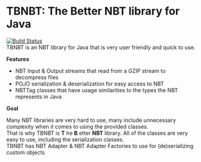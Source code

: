 # TBNBT: The Better NBT library for Java
[![Build Status](https://travis-ci.org/MrYurihi/TBNBT.svg?branch=master)](https://travis-ci.org/MrYurihi/TBNBT)  
TBNBT is an NBT library for Java that is very user friendly and quick to use.

__Features__

 - NBT Input & Output streams that read from a GZIP stream to decompress files
 - POJO serialization & deserialization for easy access to NBT
 - NBTTag classes that have usage similarities to the types the NBT represents in Java

__Goal__

Many NBT libraries are very hard to use, many include unnecessary complexity when it comes to using the provided classes.  
That is why TBNBT is  __T__ he __B__ etter __NBT__ library. All of the classes are very easy to use, including the serialization classes.  
TBNBT has NBT Adapter & NBT Adapter Factories to use for (de)serializing custom objects